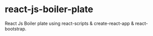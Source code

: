 # react-js-boiler-plate
React Js Boiler plate using react-scripts &amp; create-react-app &amp; react-bootstrap.

